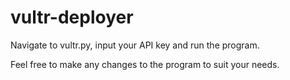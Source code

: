 # vultr-deployer
Navigate to vultr.py, input your API key and run the program. 

Feel free to make any changes to the program to suit your needs.
